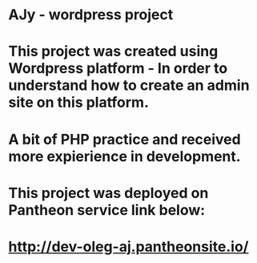 # AJy - wordpress project
# This project was created using Wordpress platform - In order to understand how to create an admin site on this platform.
# A bit of PHP practice and received more expierience in development.
# This project was deployed on Pantheon service link below:
# http://dev-oleg-aj.pantheonsite.io/

